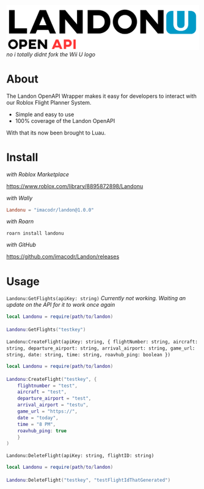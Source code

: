 ![banner](./assets/banner.png)
_no i totally didnt fork the Wii U logo_

# About

The Landon OpenAPI Wrapper makes it easy for developers to interact with our Roblox Flight Planner System.

- Simple and easy to use
- 100% coverage of the Landon OpenAPI

With that its now been brought to Luau.

# Install

_with Roblox Marketplace_

https://www.roblox.com/library/8895872898/Landonu

_with Wally_

```toml
Landonu = "imacodr/landon@1.0.0"
```

_with Roarn_

```sh-session
roarn install landonu
```

_with GitHub_

https://github.com/imacodr/Landon/releases

# Usage

`Landonu:GetFlights(apiKey: string)` _Currently not working. Waiting an update on the API for it to work once again_

```lua
local Landonu = require(path/to/landon)

Landonu:GetFlights("testkey")
```

`Landonu:CreateFlight(apiKey: string, { flightNumber: string, aircraft: string, departure_airport: string, arrival_airport: string, game_url: string, date: string, time: string, roavhub_ping: boolean })`

```lua
local Landonu = require(path/to/landon)

Landonu:CreateFlight("testkey", {
    flightnumber = "test",
    aircraft = "test",
    departure_airport = "test",
    arrival_airport = "testu",
    game_url = "https://",
    date = "today",
    time = "8 PM",
    roavhub_ping: true
    }
)
```

`Landonu:DeleteFlight(apiKey: string, flightID: string)`

```lua
local Landonu = require(path/to/landon)

Landonu:DeleteFlight("testkey", "testFlightIdThatGenerated")
```
